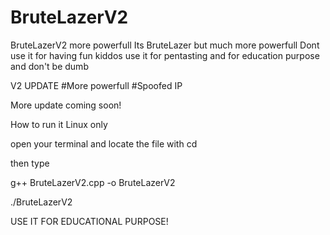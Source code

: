 # BruteLazerV2
BruteLazerV2 more powerfull
Its BruteLazer but much more powerfull Dont use it for having fun kiddos use it for pentasting and for education purpose and don't be dumb

V2 UPDATE
#More powerfull
#Spoofed IP

More update coming soon!


How to run it Linux only

open your terminal and locate the file with cd

then type

g++ BruteLazerV2.cpp -o BruteLazerV2

./BruteLazerV2 <victim IP> <spoofed IP> <packet count>


USE IT FOR EDUCATIONAL PURPOSE!

